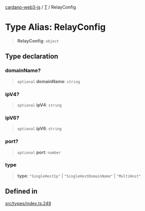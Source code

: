 [cardano-web3-js](../../../index.md) / [T](../index.md) / RelayConfig

# Type Alias: RelayConfig

> **RelayConfig**: `object`

## Type declaration

### domainName?

> `optional` **domainName**: `string`

### ipV4?

> `optional` **ipV4**: `string`

### ipV6?

> `optional` **ipV6**: `string`

### port?

> `optional` **port**: `number`

### type

> **type**: `"SingleHostIp"` \| `"SingleHostDomainName"` \| `"MultiHost"`

## Defined in

[src/types/index.ts:249](https://github.com/xray-network/cardano-web3-js/blob/main/src/types/index.ts#L249)

